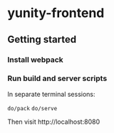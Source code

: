 # yunity-frontend

## Getting started

### Install webpack

### Run build and server scripts

In separate terminal sessions:

`do/pack`
`do/serve`

Then visit http://localhost:8080

